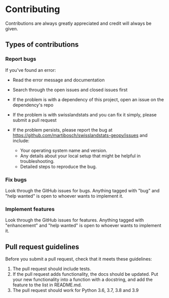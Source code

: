 # Contributing

Contributions are always greatly appreciated and credit will always be given.

## Types of contributions

### Report bugs

If you've found an error:

- Read the error message and documentation

- Search through the open issues and closed issues first

- If the problem is with a dependency of this project, open an issue on the dependency's repo

- If the problem is with swisslandstats and you can fix it simply, please submit a pull request

- If the problem persists, please report the bug at https://github.com/martibosch/swisslandstats-geopy/issues and include:

  - Your operating system name and version.
  - Any details about your local setup that might be helpful in troubleshooting.
  - Detailed steps to reproduce the bug.

### Fix bugs

Look through the GitHub issues for bugs. Anything tagged with "bug" and "help wanted" is open to whoever wants to implement it.

### Implement features

Look through the GitHub issues for features. Anything tagged with "enhancement" and "help wanted" is open to whoever wants to implement it.

## Pull request guidelines

Before you submit a pull request, check that it meets these guidelines:

1. The pull request should include tests.
1. If the pull request adds functionality, the docs should be updated. Put your new functionality into a function with a docstring, and add the feature to the list in README.md.
1. The pull request should work for Python 3.6, 3.7, 3.8 and 3.9
